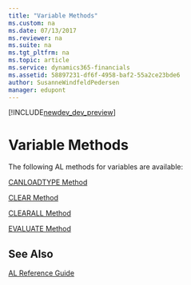 ```yaml
---
title: "Variable Methods"
ms.custom: na
ms.date: 07/13/2017
ms.reviewer: na
ms.suite: na
ms.tgt_pltfrm: na
ms.topic: article
ms.service: dynamics365-financials
ms.assetid: 58897231-df6f-4958-baf2-55a2ce23bde6
author: SusanneWindfeldPedersen
manager: edupont
---
```


[!INCLUDE[newdev_dev_preview](../includes/newdev_dev_preview.md)]

# Variable Methods
The following AL methods for variables are available:  
  
[CANLOADTYPE Method](devenv-CANLOADTYPE-Method.md)  
  
[CLEAR Method](devenv-CLEAR-Method.md)  
  
[CLEARALL Method](devenv-CLEARALL-Method.md)  
  
[EVALUATE Method](devenv-EVALUATE-Method.md)  
  
## See Also  
 [AL Reference Guide](../devenv-AL-Reference-Guide.md)